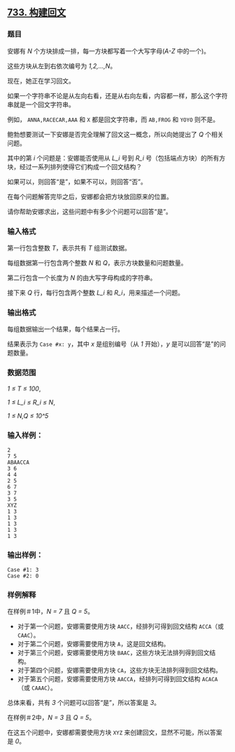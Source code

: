 ## [733. 构建回文](https://www.acwing.com/problem/content/735/)

### 题目

安娜有 *N* 个方块排成一排，每一方块都写着一个大写字母(*A-Z* 中的一个)。

这些方块从左到右依次编号为 *1,2,…,N*。

现在，她正在学习回文。

如果一个字符串不论是从左向右看，还是从右向左看，内容都一样，那么这个字符串就是一个回文字符串。

例如， `ANNA,RACECAR,AAA` 和 `X` 都是回文字符串，而 `AB,FROG` 和 `YOYO` 则不是。

鲍勃想要测试一下安娜是否完全理解了回文这一概念，所以向她提出了 *Q* 个相关问题。

其中的第 *i* 个问题是：安娜能否使用从 *L_i* 号到 *R_i* 号（包括端点方块）的所有方块，经过一系列排列使得它们构成一个回文结构？

如果可以，则回答“是”，如果不可以，则回答“否”。

在每个问题解答完毕之后，安娜都会把方块放回原来的位置。

请你帮助安娜求出，这些问题中有多少个问题可以回答“是”。

### 输入格式

第一行包含整数 *T*，表示共有 *T* 组测试数据。

每组数据第一行包含两个整数 *N* 和 *Q*，表示方块数量和问题数量。

第二行包含一个长度为 *N* 的由大写字母构成的字符串。

接下来 *Q* 行，每行包含两个整数 *L_i* 和 *R_i*，用来描述一个问题。

### 输出格式

每组数据输出一个结果，每个结果占一行。

结果表示为 `Case #x: y`，其中 *x* 是组别编号（从 *1* 开始），*y* 是可以回答“是”的问题数量。

### 数据范围

*1 ≤ T ≤ 100*,

*1 ≤ L_i ≤ R_i ≤ N*,

*1 ≤ N,Q ≤ 10^5*

### 输入样例：

```
2
7 5
ABAACCA
3 6
4 4
2 5
6 7
3 7
3 5
XYZ
1 3
1 3
1 3
1 3
1 3
```

### 输出样例：

```
Case #1: 3
Case #2: 0
```

### 样例解释

在样例＃1中，*N = 7* 且 *Q = 5*。

- 对于第一个问题，安娜需要使用方块 `AACC`，经排列可得到回文结构 `ACCA`（或 `CAAC`）。
- 对于第二个问题，安娜需要使用方块 `A`，这是回文结构。
- 对于第三个问题，安娜需要使用方块 `BAAC`，这些方块无法排列得到回文结构。
- 对于第四个问题，安娜需要使用方块 `CA`，这些方块无法排列得到回文结构。
- 对于第五个问题，安娜需要使用方块 `AACCA`，经排列可得到回文结构 `ACACA`（或 `CAAAC`）。

总体来看，共有 *3* 个问题可以回答“是”，所以答案是 *3*。

在样例＃2中，*N = 3* 且 *Q = 5*。

在这五个问题中，安娜都需要使用方块 `XYZ` 来创建回文，显然不可能，所以答案是 *0*。
